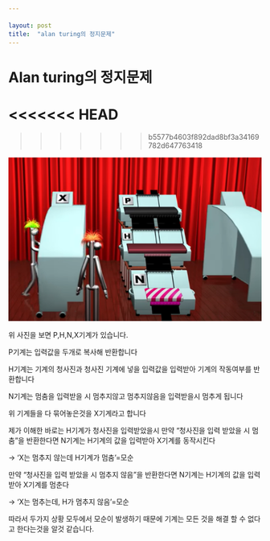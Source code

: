 ```yaml
---

layout: post
title:  "alan turing의 정지문제"
---
```


# **Alan turing의 정지문제**

<<<<<<< HEAD
=======

>>>>>>> b5577b4603f892dad8bf3a34169782d647763418


![KakaoTalk_20211005_175652961](../images/2021-10-05-first/KakaoTalk_20211005_175652961-16334259723731.png)

위 사진을 보면 P,H,N,X기계가 있습니다.

P기계는 입력값을 두개로 복사해 반환합니다

H기계는 기계의 청사진과 청사진 기계에 넣을 입력값을 입력받아 기계의 작동여부를 반환합니다

N기계는 멈춤을 입력받을 시 멈추지않고 멈추지않음을 입력받을시 멈추게 됩니다

위 기계들을 다 묶어놓은것을 X기계라고 합니다

제가 이해한 바로는 H기계가 청사진을 입력받았을시 만약 “청사진을 입력 받았을 시 멈춤”을 반환한다면 N기계는 H기계의 값을 입력받아 X기계를 동작시킨다  

->  ‘X는 멈추지 않는데 H기계가 멈춤’=모순

만약 “청사진을 입력 받았을 시 멈추지 않음”을 반환한다면 N기계는 H기계의 값을 입력받아 X기계를 멈춘다

->  ‘X는 멈추는데, H가 멈추지 않음’=모순

 

따라서 두가지 상황 모두에서 모순이 발생하기 때문에 기계는 모든 것을 해결 할 수 없다고 한다는것을 알것 같습니다.

